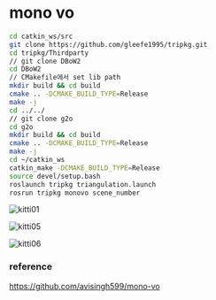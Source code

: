# mono vo

```bash
cd catkin_ws/src
git clone https://github.com/gleefe1995/tripkg.git
cd tripkg/Thirdparty
// git clone DBoW2
cd DBoW2
// CMakefile에서 set lib path 
mkdir build && cd build
cmake .. -DCMAKE_BUILD_TYPE=Release
make -j
cd ../../
// git clone g2o
cd g2o
mkdir build && cd build
cmake .. -DCMAKE_BUILD_TYPE=Release
make -j
cd ~/catkin_ws
catkin_make -DCMAKE_BUILD_TYPE=Release
source devel/setup.bash
roslaunch tripkg triangulation.launch
rosrun tripkg monovo scene_number
```
![kitti01](https://user-images.githubusercontent.com/67038853/160248628-a4565f41-119a-4ece-9692-e455fd57c8a6.png)


![kitti05](https://user-images.githubusercontent.com/67038853/132988450-419ad8e1-c5c1-42fc-9186-ef1367d4bb59.gif)

![kitti06](https://user-images.githubusercontent.com/67038853/132988664-4c215e96-9141-4549-ab1b-3063e6bac866.gif)



### reference

<https://github.com/avisingh599/mono-vo>

